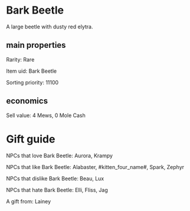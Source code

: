 # Bark Beetle

A large beetle with dusty red elytra.

## main properties

Rarity: Rare

Item uid: Bark Beetle

Sorting priority: 11100

## economics

Sell value: 4 Mews, 0 Mole Cash

# Gift guide

NPCs that love Bark Beetle: Aurora, Krampy

NPCs that like Bark Beetle: Alabaster, #kitten_four_name#, Spark, Zephyr

NPCs that dislike Bark Beetle: Beau, Lux

NPCs that hate Bark Beetle: Elli, Fliss, Jag

A gift from: Lainey